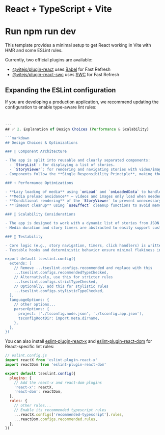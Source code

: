 # React + TypeScript + Vite
# Run npm run dev
This template provides a minimal setup to get React working in Vite with HMR and some ESLint rules.

Currently, two official plugins are available:

- [@vitejs/plugin-react](https://github.com/vitejs/vite-plugin-react/blob/main/packages/plugin-react/README.md) uses [Babel](https://babeljs.io/) for Fast Refresh
- [@vitejs/plugin-react-swc](https://github.com/vitejs/vite-plugin-react-swc) uses [SWC](https://swc.rs/) for Fast Refresh

## Expanding the ESLint configuration

If you are developing a production application, we recommend updating the configuration to enable type-aware lint rules:

```js


---
## ✅ 2. Explanation of Design Choices (Performance & Scalability)

```markdown
## Design Choices & Optimizations

### 🧠 Component Architecture

- The app is split into reusable and clearly separated components:
  - `StoryList`: for displaying a list of stories.
  - `StoryViewer`: for rendering and navigating stories with video/image support.
- Components follow the **Single Responsibility Principle**, making them easy to test and maintain.

### ⚡ Performance Optimizations

- **Lazy loading of media** using `onLoad` and `onLoadedData` to handle loading states.
- **Media preload avoidance** — videos and images only load when needed to save memory.
- **Conditional rendering** of the `StoryViewer` to prevent unnecessary DOM updates.
- **Timeout cleanup** using `useEffect` cleanup functions to avoid memory leaks and race conditions.

### 🔁 Scalability Considerations

- The app is designed to work with a dynamic list of stories from JSON or future API integration.
- Media duration and story timers are abstracted to easily support custom durations, per-story configs, or future story types.

### 🧪 Testability

- Core logic (e.g., story navigation, timers, click handlers) is written in a way that makes it easy to write unit and integration tests.
- Testable hooks and deterministic behavior ensure minimal flakiness in tests.

export default tseslint.config({
  extends: [
    // Remove ...tseslint.configs.recommended and replace with this
    ...tseslint.configs.recommendedTypeChecked,
    // Alternatively, use this for stricter rules
    ...tseslint.configs.strictTypeChecked,
    // Optionally, add this for stylistic rules
    ...tseslint.configs.stylisticTypeChecked,
  ],
  languageOptions: {
    // other options...
    parserOptions: {
      project: ['./tsconfig.node.json', './tsconfig.app.json'],
      tsconfigRootDir: import.meta.dirname,
    },
  },
})
```

You can also install [eslint-plugin-react-x](https://github.com/Rel1cx/eslint-react/tree/main/packages/plugins/eslint-plugin-react-x) and [eslint-plugin-react-dom](https://github.com/Rel1cx/eslint-react/tree/main/packages/plugins/eslint-plugin-react-dom) for React-specific lint rules:

```js
// eslint.config.js
import reactX from 'eslint-plugin-react-x'
import reactDom from 'eslint-plugin-react-dom'

export default tseslint.config({
  plugins: {
    // Add the react-x and react-dom plugins
    'react-x': reactX,
    'react-dom': reactDom,
  },
  rules: {
    // other rules...
    // Enable its recommended typescript rules
    ...reactX.configs['recommended-typescript'].rules,
    ...reactDom.configs.recommended.rules,
  },
})
```
